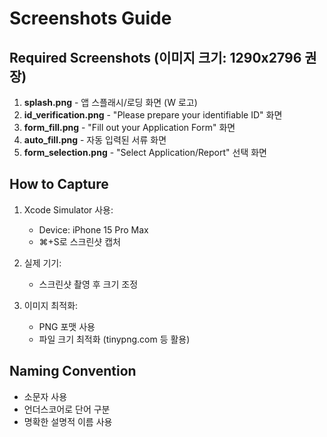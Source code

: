 # Screenshots Guide

## Required Screenshots (이미지 크기: 1290x2796 권장)

1. **splash.png** - 앱 스플래시/로딩 화면 (W 로고)
2. **id_verification.png** - "Please prepare your identifiable ID" 화면
3. **form_fill.png** - "Fill out your Application Form" 화면
4. **auto_fill.png** - 자동 입력된 서류 화면
5. **form_selection.png** - "Select Application/Report" 선택 화면

## How to Capture

1. Xcode Simulator 사용:
   - Device: iPhone 15 Pro Max
   - ⌘+S로 스크린샷 캡처
   
2. 실제 기기:
   - 스크린샷 촬영 후 크기 조정
   
3. 이미지 최적화:
   - PNG 포맷 사용
   - 파일 크기 최적화 (tinypng.com 등 활용)

## Naming Convention
- 소문자 사용
- 언더스코어로 단어 구분
- 명확한 설명적 이름 사용
